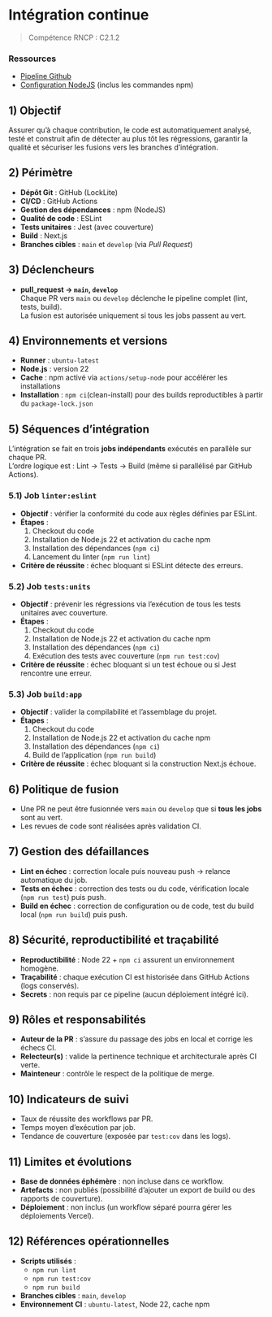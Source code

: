 # Intégration continue

> Compétence RNCP : C2.1.2

### Ressources

- [Pipeline Github](../.github/workflows/ci.yml)
- [Configuration NodeJS](../package.json) (inclus les commandes npm)

## 1) Objectif

Assurer qu’à chaque contribution, le code est automatiquement analysé, testé et construit afin de détecter au plus tôt
les régressions, garantir la qualité et sécuriser les fusions vers les branches d’intégration.

## 2) Périmètre

- **Dépôt Git** : GitHub (LockLite)
- **CI/CD** : GitHub Actions
- **Gestion des dépendances** : npm (NodeJS)
- **Qualité de code** : ESLint
- **Tests unitaires** : Jest (avec couverture)
- **Build** : Next.js
- **Branches cibles** : `main` et `develop` (via *Pull Request*)

## 3) Déclencheurs

- **pull_request → `main`, `develop`**  
  Chaque PR vers `main` ou `develop` déclenche le pipeline complet (lint, tests, build).  
  La fusion est autorisée uniquement si tous les jobs passent au vert.

## 4) Environnements et versions

- **Runner** : `ubuntu-latest`
- **Node.js** : version 22
- **Cache** : npm activé via `actions/setup-node` pour accélérer les installations
- **Installation** : `npm ci`(clean-install) pour des builds reproductibles à partir du `package-lock.json`

## 5) Séquences d’intégration

L’intégration se fait en trois **jobs indépendants** exécutés en parallèle sur chaque PR.  
L’ordre logique est : Lint → Tests → Build (même si parallélisé par GitHub Actions).

### 5.1) Job `linter:eslint`

- **Objectif** : vérifier la conformité du code aux règles définies par ESLint.
- **Étapes** :
  1. Checkout du code
  2. Installation de Node.js 22 et activation du cache npm
  3. Installation des dépendances (`npm ci`)
  4. Lancement du linter (`npm run lint`)
- **Critère de réussite** : échec bloquant si ESLint détecte des erreurs.

### 5.2) Job `tests:units`

- **Objectif** : prévenir les régressions via l’exécution de tous les tests unitaires avec couverture.
- **Étapes** :
  1. Checkout du code
  2. Installation de Node.js 22 et activation du cache npm
  3. Installation des dépendances (`npm ci`)
  4. Exécution des tests avec couverture (`npm run test:cov`)
- **Critère de réussite** : échec bloquant si un test échoue ou si Jest rencontre une erreur.

### 5.3) Job `build:app`

- **Objectif** : valider la compilabilité et l’assemblage du projet.
- **Étapes** :
  1. Checkout du code
  2. Installation de Node.js 22 et activation du cache npm
  3. Installation des dépendances (`npm ci`)
  4. Build de l’application (`npm run build`)
- **Critère de réussite** : échec bloquant si la construction Next.js échoue.

## 6) Politique de fusion

- Une PR ne peut être fusionnée vers `main` ou `develop` que si **tous les jobs** sont au vert.
- Les revues de code sont réalisées après validation CI.

## 7) Gestion des défaillances

- **Lint en échec** : correction locale puis nouveau push → relance automatique du job.
- **Tests en échec** : correction des tests ou du code, vérification locale (`npm run test`) puis push.
- **Build en échec** : correction de configuration ou de code, test du build local (`npm run build`) puis push.

## 8) Sécurité, reproductibilité et traçabilité

- **Reproductibilité** : Node 22 + `npm ci` assurent un environnement homogène.
- **Traçabilité** : chaque exécution CI est historisée dans GitHub Actions (logs conservés).
- **Secrets** : non requis par ce pipeline (aucun déploiement intégré ici).

## 9) Rôles et responsabilités

- **Auteur de la PR** : s’assure du passage des jobs en local et corrige les échecs CI.
- **Relecteur(s)** : valide la pertinence technique et architecturale après CI verte.
- **Mainteneur** : contrôle le respect de la politique de merge.

## 10) Indicateurs de suivi

- Taux de réussite des workflows par PR.
- Temps moyen d’exécution par job.
- Tendance de couverture (exposée par `test:cov` dans les logs).

## 11) Limites et évolutions

- **Base de données éphémère** : non incluse dans ce workflow.
- **Artefacts** : non publiés (possibilité d’ajouter un export de build ou des rapports de couverture).
- **Déploiement** : non inclus (un workflow séparé pourra gérer les déploiements Vercel).

## 12) Références opérationnelles

- **Scripts utilisés** :
  - `npm run lint`
  - `npm run test:cov`
  - `npm run build`
- **Branches cibles** : `main`, `develop`
- **Environnement CI** : `ubuntu-latest`, Node 22, cache npm
